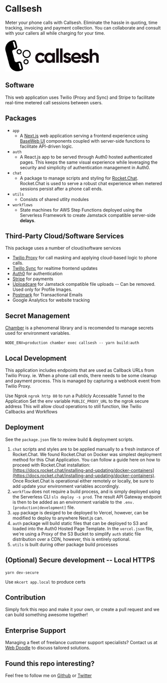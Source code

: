 # Callsesh

Meter your phone calls with Callsesh.
Eliminate the hassle in quoting, time tracking, invoicing and payment collection.
You can collaborate and consult with your callers all while charging for your time.

![Callsesh Logo](https://github.com/rsoury/callsesh/blob/master/packages/app/public/static/logo/callsesh-logo%40300.png)

## Software

This web application uses Twilio (Proxy and Sync) and Stripe to facilitate real-time metered call sessions between users.


## Packages

- `app`
  - A [Next.js](https://nextjs.org/) web application serving a frontend experience using [BaseWeb UI](https://baseweb.design/) components coupled with server-side functions to facilitate API-driven logic.
- `auth`
  - A React.js app to be served through Auth0 hosted authenticated pages. This keeps the same visual experience while leveraging the security and simplicity of authentication management in Auth0.
- `chat`
  - A package to manage scripts and styling for [Rocket.Chat](https://rocket.chat/). Rocket.Chat is used to serve a robust chat experience when metered sessions persist after a phone call ends.
- `utils`
  - Consists of shared utlity modules
- `workflows`
  - State machines for AWS Step Functions deployed using the Serverless Framework to create Jamstack compatible server-side **delays**.

## Third-Party Cloud/Software Services

This package uses a number of cloud/software services

- [Twilio Proxy](https://www.twilio.com/docs/proxy) for call masking and applying cloud-based logic to phone calls.
- [Twillo Sync](https://www.twilio.com/docs/sync) for realtime frontend updates
- [Auth0](https://auth0.com/) for authentication
- [Stripe](https://stripe.com/au) for payments
- [Uploadcare](https://uploadcare.com/) for Jamstack compatible file uploads -- Can be removed. Used only for Profile Images.
- [Postmark](https://postmark.com/) for Transactional Emails
- Google Analytics for website tracking

## Secret Management

[Chamber](https://github.com/segmentio/chamber) is a phenomenal library and is recomended to manage secrets used for environment variables.

```
NODE_ENV=production chamber exec callsesh -- yarn build:auth
```

## Local Development

This application includes endpoints that are used as Callback URLs from Twilio Proxy.
ie. When a phone call ends, there needs to be some cleanup and payment process. This is managed by capturing a webhook event from Twilio Proxy.

Use Ngrok `ngrok http 80` to run a Publicly Accessable Tunnel to the Application
Set the env variable `PUBLIC_PROXY_URL` to the ngrok secure address
This will allow cloud operations to still function, like Twilio Callbacks and Workflows

## Deployment

See the `package.json` file to review build & deployment scripts.

1. `chat` scripts and styles are to be applied manually to a fresh instance of Rocket.Chat. We found Rocket.Chat on Docker was simplest deployment method for this Chat Application. You can follow a guide here on how to proceed with Rocket.Chat installation: [https://docs.rocket.chat/installing-and-updating/docker-containers](https://docs.rocket.chat/installing-and-updating/docker-containers).
	Once Rocket.Chat is operational either remotely or locally, be sure to add update your environment variables accordingly.
2. `workflow` does not require a build process, and is simply deployed using the Serverless CLI `sls deploy -s prod`.
	The result API Gateway endpoint is then to be added as an environment variable to the `.env.[production|development]` file.
3. `app` package is desiged to be deployed to Vercel, however, can be modified to deploy to anywhere Next.js can.
4. `auth` package will build static files that can be deployed to S3 and loaded into the Auth0 Hosted Page Template.
	In the `vercel.json` file, we're using a Proxy of the S3 Bucket to simplify `auth` static file distribution over a CDN, however, this is entirely optional.
5. `utils` is built during other package build processes

## (Optional) Secure development -- Local HTTPS

`yarn dev-secure`

Use `mkcert app.local` to produce certs

## Contribution

Simply fork this repo and make it your own, or create a pull request and we can build something awesome together!

## Enterprise Support

Managing a fleet of freelance customer support specialists? Contact us at [Web Doodle](https://www.webdoodle.com.au/) to discuss tailored solutions.


## Found this repo interesting?

Feel free to follow me on [Github](https://github.com/rsoury) or [Twitter](https://twitter.com/@ryan_soury)
